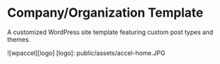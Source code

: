 # Company/Organization Template

A customized WordPress site template featuring custom post types and themes.

![wpaccel][logo]
[logo]: public/assets/accel-home.JPG
